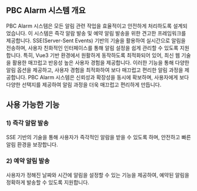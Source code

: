 ## PBC Alarm 시스템 개요
PBC Alarm 시스템은 모든 알림 관련 작업을 효율적이고 안전하게 처리하도록 설계되었습니다. 이 시스템은 즉각 알람 발송 및 예약 알림 발송을 위한 견고한 프레임워크를 제공합니다. SSE(Server-Sent Events) 기반의 기술을 활용하여 실시간으로 알림을 전송하며, 사용자 친화적인 인터페이스를 통해 알림 설정을 쉽게 관리할 수 있도록 지원합니다. 특히, Vue3 기반 환경에서 원활하게 동작하도록 최적화되어 있어, 최신 웹 기술을 활용한 매끄럽고 반응성 높은 사용자 경험을 제공합니다. 이러한 기능을 통해 다양한 알림 옵션을 제공하고, 사용자 경험을 최적화하여 보다 매끄럽고 편리한 알림 과정을 제공합니다. PBC Alarm 시스템은 신뢰성과 확장성을 동시에 확보하며, 사용자에게 보다 다양한 선택지를 제공하여 알림 과정을 더욱 매끄럽고 편리하게 만듭니다.

## 사용 가능한 기능
### 1) 즉각 알람 발송 <br>
  SSE 기반의 기술을 통해 사용자가 즉각적인 알람을 받을 수 있도록 하며, 안전하고 빠른 알림 환경을 보장합니다.

### 2) 예약 알림 발송 <br>
  사용자가 정해진 날짜와 시간에 알림을 설정할 수 있는 기능을 제공하여, 예약된 알림을 정확하게 발송할 수 있도록 지원합니다.
